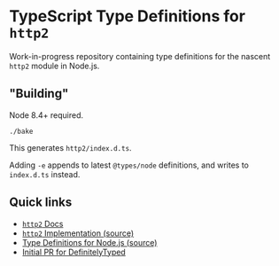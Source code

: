 # TypeScript Type Definitions for `http2`

Work-in-progress repository containing type definitions for the nascent `http2` module in Node.js.

## "Building"

Node 8.4+ required.

```
./bake
```

This generates `http2/index.d.ts`.

Adding `-e` appends to latest `@types/node` definitions, and writes to `index.d.ts` instead.

## Quick links

* [`http2` Docs](https://nodejs.org/api/http2.html)
* [`http2` Implementation (source)](https://github.com/nodejs/node/blob/master/lib/internal/http2/core.js)
* [Type Definitions for Node.js (source)](https://github.com/DefinitelyTyped/DefinitelyTyped/blob/master/types/node/index.d.ts)
* [Initial PR for DefinitelyTyped](https://github.com/DefinitelyTyped/DefinitelyTyped/pull/18952)
